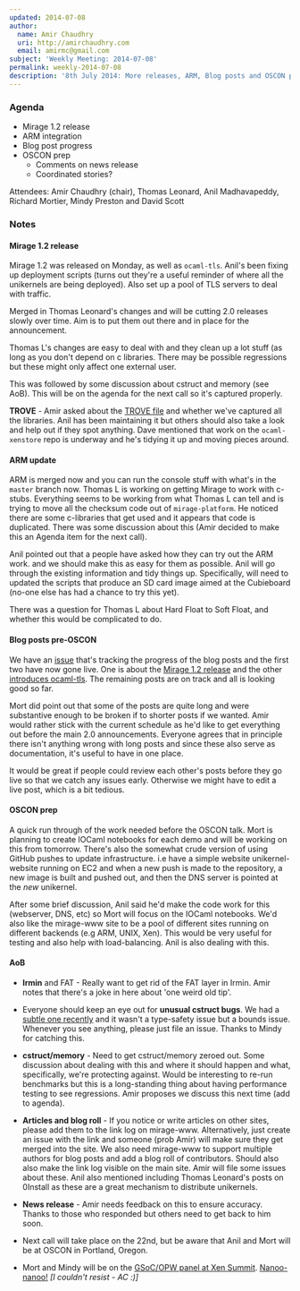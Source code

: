 ```yaml
---
updated: 2014-07-08
author:
  name: Amir Chaudhry
  uri: http://amirchaudhry.com
  email: amirmc@gmail.com
subject: 'Weekly Meeting: 2014-07-08'
permalink: weekly-2014-07-08
description: '8th July 2014: More releases, ARM, Blog posts and OSCON prep'
---
```


### Agenda ###

* Mirage 1.2 release
* ARM integration
* Blog post progress
* OSCON prep
  - Comments on news release
  - Coordinated stories?


Attendees: Amir Chaudhry (chair), Thomas Leonard, Anil Madhavapeddy,
Richard Mortier, Mindy Preston and David Scott 


### Notes ###

#### Mirage 1.2 release ####

Mirage 1.2 was released on Monday, as well as `ocaml-tls`. Anil's been
fixing up deployment scripts (turns out they're a useful reminder of where
all the unikernels are being deployed). Also set up a pool of TLS servers to
deal with traffic.

Merged in Thomas Leonard's changes and will be cutting 2.0 releases slowly
over time. Aim is to put them out there and in place for the announcement.

Thomas L's changes are easy to deal with and they clean up a lot stuff (as
long as you don't depend on c libraries. There may be possible regressions
but these might only affect one external user. 

This was followed by some discussion about cstruct and memory (see AoB).
This will be on the agenda for the next call so it's captured properly.

**TROVE** - Amir asked about the [TROVE file][mir-trove] and whether we've
captured all the libraries. Anil has been maintaining it but others should
also take a look and help out if they spot anything. Dave mentioned that
work on the `ocaml-xenstore` repo is underway and he's tidying it up and
moving pieces around.

[mir-trove]: https://github.com/mirage/mirage-www/blob/master/TROVE


#### ARM update ####

ARM is merged now and you can run the console stuff with what's in the
`master` branch now. Thomas L is working on getting Mirage to work with
c-stubs. Everything seems to be working from what Thomas L can tell and is
trying to move all the checksum code out of `mirage-platform`. He noticed
there are some c-libraries that get used and it appears that code is
duplicated. There was some discussion about this (Amir decided to make this
an Agenda item for the next call).

Anil pointed out that a people have asked how they can try out the ARM work.
and we should make this as easy for them as possible. Anil will go through
the existing information and tidy things up.  Specifically, will need to
updated the scripts that produce an SD card image aimed at the Cubieboard
(no-one else has had a chance to try this yet). 

There was a question for Thomas L about Hard Float to Soft Float, and
whether this would be complicated to do.


#### Blog posts pre-OSCON ####

We have an [issue][] that's tracking the progress of the blog posts and the
first two have now gone live. One is about the [Mirage 1.2 release][1.2] and
the other [introduces ocaml-tls][intro-tls].  The remaining posts are on
track and all is looking good so far.

Mort did point out that some of the posts are quite long and were
substantive enough to be broken if to shorter posts if we wanted. Amir would
rather stick with the current schedule as he'd like to get everything out
before the main 2.0 announcements. Everyone agrees that in principle there
isn't anything wrong with long posts and since these also serve as
documentation, it's useful to have in one place.

It would be great if people could review each other's posts before they go
live so that we catch any issues early. Otherwise we might have to edit a
live post, which is a bit tedious.

[issue]: https://github.com/mirage/mirage/issues/257
[1.2]: https://mirageos.org/blog/mirage-1.2-released
[intro-tls]: https://mirageos.org/blog/introducing-ocaml-tls


#### OSCON prep ####

A quick run through of the work needed before the OSCON talk. Mort is
planning to create IOCaml notebooks for each demo and will be working on
this from tomorrow. There's also the somewhat crude version of using GitHub
pushes to update infrastructure. i.e have a simple website unikernel-website
running on EC2 and when a new push is made to the repository, a new image is
built and pushed out, and then the DNS server is pointed at the *new*
unikernel.

After some brief discussion, Anil said he'd make the code work for this
(webserver, DNS, etc) so Mort will focus on the IOCaml notebooks. We'd also
like the mirage-www site to be a pool of different sites running on
different backends (e.g ARM, UNIX, Xen). This would be very useful for
testing and also help with load-balancing. Anil is also dealing with this.


#### AoB ####

- **Irmin** and FAT - Really want to get rid of the FAT layer in Irmin. Amir
notes that there's a joke in here about 'one weird old tip'.

- Everyone should keep an eye out for **unusual cstruct bugs**. We had a
[subtle one recently][bounds-bug] and it wasn't a type-safety issue but a
bounds issue. Whenever you see anything, please just file an issue.
Thanks to Mindy for catching this.

- **cstruct/memory** - Need to get cstruct/memory zeroed out. Some discussion
about dealing with this and where it should happen and what, specifically,
we're protecting against. Would be interesting to re-run benchmarks but this
is a long-standing thing about having performance testing to see regressions.
Amir proposes we discuss this next time (add to agenda).

- **Articles and blog roll** - If you notice or write articles on other
sites, please add them to the link log on mirage-www. Alternatively,
just create an issue with the link and someone (prob Amir) will make sure
they get merged into the site. We also need mirage-www to support multiple
authors for blog posts and add a blog roll of contributors. Should also also
make the link log visible on the main site. Amir will file some issues about
these. Anil also mentioned including Thomas Leonard's posts on 0Install as
these are a great mechanism to distribute unikernels. 

- **News release** - Amir needs feedback on this to ensure accuracy.
Thanks to those who responded but others need to get back to him soon.

- Next call will take place on the 22nd, but be aware that Anil and Mort
will be at OSCON in Portland, Oregon.  

- Mort and Mindy will be on the [GSoC/OPW panel at Xen Summit][opw-panel].
[Nanoo-nanoo!][nanoo] *\[I couldn't resist - AC :)\]*

[bounds-bug]: https://github.com/mirage/mirage-tcpip/issues/56
[opw-panel]: http://sched.co/1nnPP3B
[nanoo]: http://www.youtube.com/watch?v=EbEBErvW-Uc

